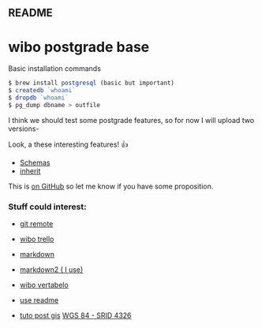 README
-

# wibo postgrade base

Basic installation commands

```javascript
$ brew install postgresql (basic but important)
$ createdb `whoami`
$ dropdb `whoami`
$ pg_dump dbname > outfile
```

I think we should test some postgrade features, so for now I will upload two versions-


Look, a these interesting features! :+1:

 * [Schemas](http://www.postgresql.org/docs/9.1/static/ddl-schemas.html)
 * [inherit](http://www.postgresql.org/docs/9.1/static/ddl-inherit.html)



This is [on GitHub](https://github.com/42MrPiou42/Wibo) so let me know if you have some proposition.



### Stuff could interest:

 * [git remote](https://help.github.com/articles/adding-an-existing-project-to-github-using-the-command-line/)
 * [wibo trello](https://trello.com/b/hSrkRLCZ/open-project)
 * [markdown](http://tmpvar.com/markdown.html)
 * [markdown2  ( I use)](http://jbt.github.io/markdown-editor/)
 * [wibo vertabelo](https://my.vertabelo.com/model/Lhle9MHFFYh72rWYP1HHj0XQoBByDN6LW19uh9fD1D3VtFZPkSpCEqgN9GlKqlS6)
 * [use readme](http://stackoverflow.com/questions/10240125/working-with-readme-md-on-github-com)

 * [tuto post gis](http://www.powershow.com/view1/ec734-ZDc1Z/Introduction_to_PostGIS_powerpoint_ppt_presentationhttp://www.powershow.com/view1/ec734-ZDc1Z/Introduction_to_PostGIS_powerpoint_ppt_presentation)
	[WGS 84 - SRID 4326]( http://dcx.sybase.com/1200/en/dbspatial/spatial-reference-identifier.html)
